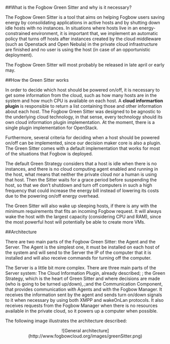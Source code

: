 ##What is the Fogbow Green Sitter and why is it necessary?

The Fogbow Green Sitter is a tool that aims on helping Fogbow users saving energy by consolidating applications in active hosts and by shutting down idle hosts with no instances. In situations where hosts live in an energy-constrained environment,  it is important that, we implement an automatic policy that turns off hosts after instances created by the cloud middleware (such as Openstack and Open Nebula) in the private cloud infrastructure are finished and no user is using the host (in case of an opportunistic deployment). 

The Fogbow Green Sitter will most probably be released in late april or early may.

##How the Green Sitter works

In order to decide which host should be powered on/off, it is necessary to get some information from the cloud, such as how many hosts are in the system and how much CPU is available on each host. A **cloud informartion plugin** is responsible to return a list containing those and other information about each host. The Fogbow Green Sitter was designed to be agnostic to the underlying cloud technology, in that sense, every technology should its own cloud information plugin implementation. At the moment, there is a single plugin implementation for OpenStack. 

Furthermore, several criteria for deciding when a host should be powered on/off can be implemented, since our decision maker core is also a plugin. The Green Sitter comes with a default implementation that works for most of the situations that Fogbow is deployed. 

The default Green Strategy considers that a host is idle when there is no instances, and there is no cloud computing agent enabled and running in the host, what means that neither the private cloud nor a human is using that host. Then the Sitter waits for a grace period before suspending the host, so that we don’t shutdown and turn off computers in such a high frequency that could increase the energy bill instead of lowering its costs due to the powering on/off energy overhead.

The Green Sitter will also wake up sleeping hosts, if there is any with the minimum requirements that fits an incoming Fogbow request. It will always wake the host with the largest capacity (considering CPU and RAM), since the most powerful host will potentially be able to create more VMs.

##Architecture

There are two main parts of the Fogbow Green Sitter: the Agent and the Server. The Agent is the simplest one, it must be installed on each host of the system and will send to the Server the IP of the computer that it is installed and will also receive commands for turning off the computer. 

The Server is a little bit more complex. There are three main parts of the Server system: The Cloud Information Plugin, already described; ; the Green Strategy, which is the heart of Green Sitter and where decisions are made (who is going to be turned up/down),.;and the Communication Component, that provides communication with Agents and with the Fogbow Manager. It receives the information sent by the agent and sends turn on/down signals to it when necessary by using both XMPP and wakeOnLan protocols. It also receives requests from the Fogbow Manager when there is no resources available in the private cloud, so it powers up a computer when possible.

The following image illustrates the architecture described:
<center>![General architecture](http://www.fogbowcloud.org/images/greenSitter.png)</center>